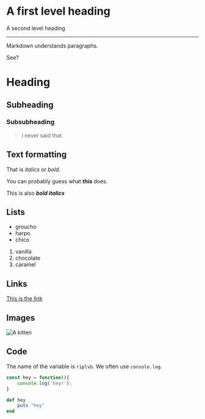 A first level heading
=======================

A second level heading

-----------------------

Markdown understands paragraphs.

See?

# Heading

## Subheading

### Subsubheading

> I never said that.

## Text formatting

That is _italics_ or *bold*.

You can probably guess what ___this___ does.

This is also ***bold italics***

## Lists

* groucho
* harpo
* chico

1. vanilla
1. chocolate
1. caramel

## Links

[This is the link](http://ga.co/)

## Images

![A kitten](http://www.placekitten.com/50/50)

## Code

The name of the variable is `riplvb`. We often use `console.log`.

```javascript
const hey = function(){
    console.log('hey!');
}
```

```ruby
def hey
    puts "hey"
end




